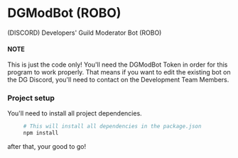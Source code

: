 # DGModBot (ROBO)
(DISCORD) Developers' Guild Moderator Bot (ROBO)
#### NOTE
This is just the code only! You'll need the DGModBot Token in order for this program to work properly. That means if you want to edit the existing bot on the DG Discord, you'll need to contact on the Development Team Members.

### Project setup 
You'll need to install all project dependencies.
```sh
     # This will install all dependencies in the package.json
     npm install 
```
after that, your good to go!

